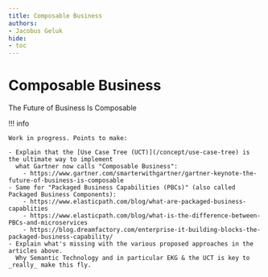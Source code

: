 ```yaml
---
title: Composable Business
authors:
- Jacobus Geluk
hide:
- toc
---
```

# Composable Business

<!--summary-start-->
The Future of Business Is Composable
<!--summary-end-->


!!! info

    Work in progress. Points to make:

    - Explain that the [Use Case Tree (UCT)](/concept/use-case-tree) is the ultimate way to implement
      what Gartner now calls "Composable Business": 
        - https://www.gartner.com/smarterwithgartner/gartner-keynote-the-future-of-business-is-composable
    - Same for "Packaged Business Capabilities (PBCs)" (also called Packaged Business Components):
        - https://www.elasticpath.com/blog/what-are-packaged-business-capablities
        - https://www.elasticpath.com/blog/what-is-the-difference-between-PBCs-and-microservices
        - https://blog.dreamfactory.com/enterprise-it-building-blocks-the-packaged-business-capability/
    - Explain what's missing with the various proposed approaches in the articles above.
      Why Semantic Technology and in particular EKG & the UCT is key to _really_ make this fly.

